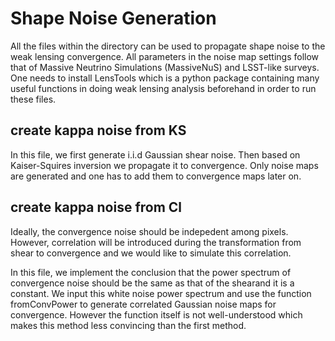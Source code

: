 # Shape Noise Generation

All the files within the directory can be used to propagate shape noise to the weak lensing convergence. All parameters in the noise map settings follow that of Massive Neutrino Simulations (MassiveNuS) and LSST-like surveys. One needs to install LensTools which is a python package containing many useful functions in doing weak lensing analysis beforehand in order to run these files.

## create kappa noise from KS

In this file, we first generate i.i.d Gaussian shear noise. Then based on Kaiser-Squires inversion we propagate it to convergence. Only noise maps are generated and one has to add them to convergence maps later on.

## create kappa noise from Cl

Ideally, the convergence noise should be indepedent among pixels. However, correlation will be introduced during the transformation from shear to convergence and we would like to simulate this correlation.

In this file, we implement the conclusion that the power spectrum of convergence noise should be the same as that of the shearand it is a constant. We input this white noise power spectrum and use the function fromConvPower to generate correlated Gaussian noise maps for convergence. However the function itself is not well-understood which makes this method less convincing than the first method.
